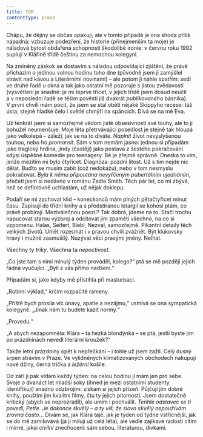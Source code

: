 ```yaml
---
title: TOM
contentType: prose
---
```


Chápu, že dějiny se občas opakují, ale v tomto případě je ona shoda příliš nápadná; vzbuzuje podezření, že historie (přinejmenším ta moje) je náladová bytost obdařená schopností škodolibé ironie: v červnu roku 1992 supluji v Klářině třídě češtinu za nemocnou kolegyni.

Na zmíněný záskok se dostavím s náladou odpovídající zjištění, že právě přicházím o jedinou volnou hodinu toho dne (původně jsem ji zamýšlel strávit nad kávou a Literárními novinami) – ale potom ji náhle spatřím: sedí ve druhé řadě u okna a tak jako ostatní mě pozoruje s jistou zvědavostí (vysvětlení je snadné: je mi teprve třicet, v jejich třídě jsem dosud neučil a v neposlední řadě se těším pověsti již dvakrát _publikovaného_ básníka). V první chvíli mám pocit, že jsem se stal obětí nějaké Skippyho recese: táž ústa, stejné hladké čelo i světlé chmýří na spáncích. Dívá se na mě Eva.

Už tenkrát jsem si samozřejmě vědom jisté obsesivnosti své touhy, ale to ji bohužel neumenšuje. Moje léta přetrvávající posedlost je stejně tak hloupá jako velkolepá – záleží, jak se na to díváte. _Naplnit_ život nevyslyšenou touhou, nebo ho _promarnit_. Sám v tom nemám jasno: jednou si připadám jako tragický hrdina, jindy (častěji) jako postava z šestého pokračování kdysi úspěšné komedie pro teenagery. Bé je zřejmě správně. Dneska to vím, jenže mezitím mi bylo čtyřicet. Diagnóza: pozdní lítost. Už s tím nejde nic dělat. Buďto se musím zabít (což nedokážu), nebo v tom nesmyslu pokračovat. _Byla k němu připoutána nevyřčeným pubertálním ujednáním_, přečetl jsem si nedávno v románu Zadie Smith. Těch pár let, co mi zbývá, než se definitivně uchlastám, už nějak doklepu.

Podaří se mi zachovat klid – koneckonců mám plných pětačtyřicet minut času. Zapisuji do třídní knihy a s předstíranou letargií se kohosi ptám, co právě probírají. Meziválečnou poezii? Tak dobrá, jdeme na to. Stačí trochu napucovat starou výzbroj a odcitovat jim zpaměti všechno, na co si vzpomenu. Halas, Seifert, Biebl, Nezval, samozřejmě. Pikantní detaily těch velkých životů. Umět rozesmát i v pravou chvíli zvážnět. Být klukovsky hravý i mužně zasmušilý. Nazývat věci pravými jmény. Nelhat.

Všechny ty _triky_. Všechna ta _nepoctivost_.

  

„Co jste tam s nimi minulý týden prováděl, kolego?“ ptá se mě později jejich řádná vyučující. „Byli z vás přímo nadšení.“

Připadám si, jako kdyby mě přistihla při masturbaci.

„Rutinní výklad,“ krčím rozpačitě rameny.

„Příště bych prosila víc únavy, apatie a nezájmu,“ usmívá se ona sympatická kolegyně. „Jinak nám tu budete kazit normy.“

„Provedu.“

„A abych nezapomněla: Klára – ta hezká blondýnka – se ptá, jestli byste jim po prázdninách nevedl literární kroužek?“

  

Takže letní prázdniny opět k nepřečkání – i tohle už jsem zažil. Celý dusný srpen strávím v Praze. Ve vylidněných klimatizovaných obchodech nakupuji nové džíny, černá trička a _ležérní_ košile.

Od září ji pak vídám každý týden: na celou hodinu ji mám jen pro sebe. Svoje o dvanáct let mladší soky (ihned je mezi ostatními studenty identifikuji) snadno odzbrojím: získám si jejich přízeň. Půjčuji jim dobré knihy, pouštím jim kvalitní filmy, čtu ty jejich pitomosti. Jsem dostatečně kritický (abych se neprozradil), ale umím i pochválit. _Tenhle odstavec se ti povedl, Petře. Je dokonce skvělý – a ty víš, že slovo skvělý nepoužívám zrovna často_… Dívám se, jak Klára taje, jak je týden od týdne vstřícnější, jak se do mě zamilovává (já ji miluji už celá léta), ale vedle zajíkavé radosti cítím i mírné, jaksi _civilní_ znechucení: sám sebou, literaturou, dívkami.
